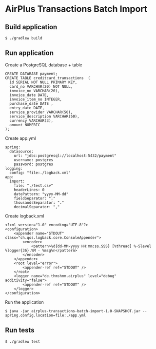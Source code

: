 # AirPlus Transactions Batch Import

## Build application

```
$ ./gradlew build
```

## Run application

Create a PostgreSQL database + table
```
CREATE DATABASE payment;
CREATE TABLE creditcard_transactions  (
  id SERIAL NOT NULL PRIMARY KEY,
  card_no VARCHAR(20) NOT NULL,
  invoice_no VARCHAR(20),
  invoice_date DATE,
  invoice_item_no INTEGER,
  purchase_date DATE ,
  entry_date DATE,
  service_provider VARCHAR(50),
  service_description VARCHAR(50),
  currency VARCHAR(3),
  amount NUMERIC
);

```

Create app.yml
```
spring:
  datasource:
    url: "jdbc:postgresql://localhost:5432/payment"
    username: postgres
    password: postgres
logging:
  config: "file:./logback.xml"
app:
  import:
    file: "./test.csv"
    headerLines: 0
    datePattern: "yyyy-MM-dd"
    fieldSeparator: ";"
    thousandsSeparator: "."
    decimalSeparator: ","
```

Create logback.xml
```
<?xml version="1.0" encoding="UTF-8"?>
<configuration>
    <appender name="STDOUT" class="ch.qos.logback.core.ConsoleAppender">
        <encoder>
            <pattern>%d{dd-MM-yyyy HH:mm:ss.SSS} [%thread] %-5level %logger{36}.%M - %msg%n</pattern>
        </encoder>
    </appender>
    <root level="error">
        <appender-ref ref="STDOUT" />
    </root>
    <logger name="de.thmshmm.airplus" level="debug" additivity="false">
        <appender-ref ref="STDOUT" />
    </logger>
</configuration>
```

Run the application
```
$ java -jar airplus-transactions-batch-import-1.0-SNAPSHOT.jar --spring.config.location=file:./app.yml
```

## Run tests
```
$ ./gradlew test
```
